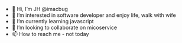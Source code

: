 - 👋 Hi, I’m JH @imacbug
- 👀 I’m interested in software developer and enjoy life, walk with wife
- 🌱 I’m currently learning javascript
- 💞️ I’m looking to collaborate on micoservice
- 📫 How to reach me - not today

<!---
imacbug/imacbug is a ✨ special ✨ repository because its `README.md` (this file) appears on your GitHub profile.
You can click the Preview link to take a look at your changes.
--->
